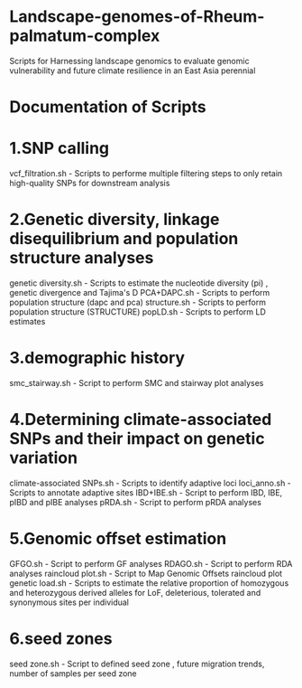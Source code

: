 # Landscape-genomes-of-Rheum-palmatum-complex
Scripts for Harnessing landscape genomics to evaluate genomic vulnerability and future climate resilience in an East Asia perennial
# Documentation of Scripts
# 1.SNP calling
vcf_filtration.sh - Scripts to performe multiple filtering steps to only retain high-quality SNPs for downstream analysis
# 2.Genetic diversity, linkage disequilibrium and population structure analyses
genetic diversity.sh - Scripts to estimate the nucleotide diversity (pi) , genetic divergence and Tajima's D
PCA+DAPC.sh - Scripts to perform population structure (dapc and pca)
structure.sh - Scripts to perform population structure (STRUCTURE)
popLD.sh -  Scripts to perform LD estimates
# 3.demographic history
smc_stairway.sh -  Script to perform SMC and stairway plot analyses
# 4.Determining climate-associated SNPs and their impact on genetic variation
climate-associated SNPs.sh - Scripts to identify adaptive loci
loci_anno.sh - Scripts to annotate adaptive sites
IBD+IBE.sh - Script to perform IBD, IBE, pIBD and pIBE analyses
pRDA.sh - Script to perform pRDA analyses
# 5.Genomic offset estimation
GFGO.sh - Script to perform GF analyses
RDAGO.sh - Script to perform RDA analyses
raincloud plot.sh - Script to Map Genomic Offsets raincloud plot
genetic load.sh -  Scripts to estimate the relative proportion of homozygous and heterozygous derived alleles for LoF, deleterious, tolerated and synonymous sites per individual
# 6.seed zones
seed zone.sh - Script to defined seed zone , future migration trends, number of samples per seed zone
